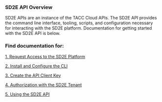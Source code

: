### SD2E API Overview

SD2E APIs are an instance of the TACC Cloud APIs. The SD2E API provides the command
line interface, tooling, scripts, and configuration necessary for interacting with
the SD2E platform. Documentation for getting started with the SD2E API is below.

### Find documentation for:

[1. Request Access to the SD2E Platform](docs/request_access.md)

[2. Install and Configure the CLI](docs/install_cli.md)

[3. Create the API Client Key](docs/create_client.md)

[4. Authorization with the SD2E Tenant](docs/authorization.md)

[5. Using the SD2E API](docs/using_api.md)



